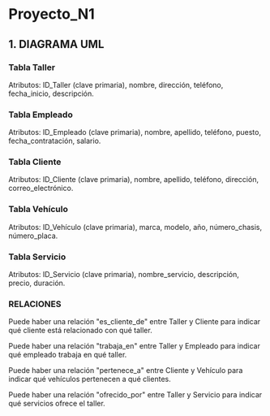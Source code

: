 # Proyecto_N1

## 1. DIAGRAMA UML

### Tabla Taller
Atributos: ID_Taller (clave primaria), nombre, dirección, teléfono, fecha_inicio, descripción.

### Tabla Empleado
Atributos: ID_Empleado (clave primaria), nombre, apellido, teléfono, puesto, fecha_contratación, salario.

### Tabla Cliente
Atributos: ID_Cliente (clave primaria), nombre, apellido, teléfono, dirección, correo_electrónico.

### Tabla Vehículo
Atributos: ID_Vehículo (clave primaria), marca, modelo, año, número_chasis, número_placa.

### Tabla Servicio
Atributos: ID_Servicio (clave primaria), nombre_servicio, descripción, precio, duración.

### RELACIONES

Puede haber una relación "es_cliente_de" entre Taller y Cliente para indicar qué cliente está relacionado con qué taller.

Puede haber una relación "trabaja_en" entre Taller y Empleado para indicar qué empleado trabaja en qué taller.

Puede haber una relación "pertenece_a" entre Cliente y Vehículo para indicar qué vehículos pertenecen a qué clientes.

Puede haber una relación "ofrecido_por" entre Taller y Servicio para indicar qué servicios ofrece el taller.
